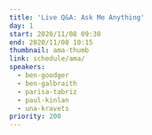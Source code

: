 ```yaml
---
title: 'Live Q&A: Ask Me Anything'
day: 1
start: 2020/11/08 09:30
end: 2020/11/08 10:15
thumbnail: ama-thumb
link: schedule/ama/
speakers:
  - ben-goodger
  - ben-galbraith
  - parisa-tabriz
  - paul-kinlan
  - una-kravets
priority: 200
---
```

